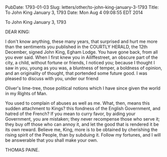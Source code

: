 PubDate: 1793-01-03
Slug: letters/other/to-john-king-january-3-1793
Title: To John King  January 3, 1793
Date: Mon Aug  4 09:08:55 EDT 2014

   To John King  January 3, 1793

   DEAR KING:

   I don't know anything, these many years, that surprised and hurt me more
   than the sentiments you published in the COURTLY HERALD, the 12th
   December, signed John King, Egham Lodge. You have gone back, from all you
   ever said. When I first knew you in Ailiffestreet, an obscure part of the
   city, a child, without fortune or friends, I noticed you; because I
   thought I saw in you, young as you was, a bluntness of temper, a boldness
   of opinion, and an originality of thought, that portended some future
   good. I was pleased to discuss with you, under our friend

   Oliver's lime-tree, those political notions which I have since given the
   world in my Rights of Man.

   You used to complain of abuses as well as me. What, then, means this
   sudden attachment to Kings? this fondness of the English Government, and
   hatred of the French? If you mean to curry favor, by aiding your
   Government, you are mistaken; they never recompense those who serve it;
   they buy off those who can annoy it, and let the good that is rendered it
   be its own reward. Believe me, King, more is to be obtained by cherishing
   the rising spirit of the People, than by subduing it. Follow my fortunes,
   and I will be answerable that you shall make your own.

   THOMAS PAINE.

    
